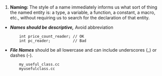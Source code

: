 1. **Naming:** The style of a name immediately informs us what sort of thing the named entity is: a type, a variable, a function, a constant, a macro, etc., without requiring us to search for the declaration of that entity. 
  - ***Names should be descriptive,*** Avoid abbreviation
	```
		int price_count_reader; // OK
		int pc_reader; 			// Bad
	```
  - ***File Names*** should be all lowercase and can include underscores (_) or dashes (-).
	```
		my_useful_class.cc
    	myusefulclass.cc
	```